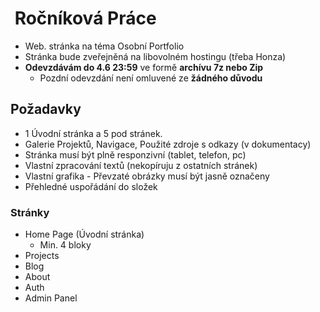 #  Ročníková Práce

- Web. stránka na téma Osobní Portfolio
- Stránka bude zveřejněná na libovolném hostingu (třeba Honza)
- **Odevzdávám do 4.6 23:59** ve formě **archívu 7z nebo Zip**
  - Pozdní odevzdání není omluvené ze **žádného důvodu**

## Požadavky

- 1 Úvodní stránka a 5 pod stránek.
- Galerie Projektů, Navigace, Použité zdroje s odkazy (v dokumentacy)
- Stránka musí být plně responzivní (tablet, telefon, pc)
- Vlastní zpracování textů (nekopíruju z ostatních stránek)
- Vlastní grafika - Převzaté obrázky musí být jasně označeny
- Přehledné uspořádání do složek

### Stránky

- Home Page (Úvodní stránka)
  - Min. 4 bloky
- Projects
- Blog
- About
- Auth
- Admin Panel
